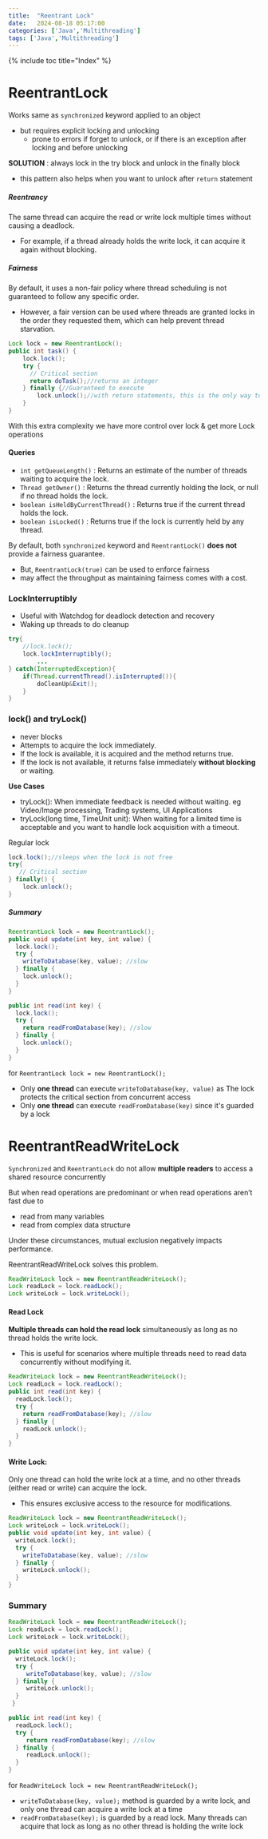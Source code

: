```yaml
---
title:  "Reentrant Lock"
date:   2024-08-18 05:17:00
categories: ['Java','Multithreading']
tags: ['Java','Multithreading']
---
```

{% include toc title="Index" %}

# ReentrantLock
Works same as `synchronized` keyword applied to an object
- but requires explicit locking and unlocking
    - prone to errors if forget to unlock, or if there is an exception after locking and before unlocking

**SOLUTION** : always lock in the try block and unlock in the finally block
- this pattern also helps when you want to unlock after `return` statement

##### Reentrancy
The same thread can acquire the read or write lock multiple times without causing a deadlock.
- For example, if a thread already holds the write lock, it can acquire it again without blocking.

##### Fairness
By default, it uses a non-fair policy where thread scheduling is not guaranteed to follow any specific order.
- However, a fair version can be used where threads are granted locks in the order they requested them, which can help prevent thread starvation.

```java
Lock lock = new ReentrantLock();
public int task() {
    lock.lock();
    try {
      // Critical section
      return doTask();//returns an integer
    } finally {//Guaranteed to execute
        lock.unlock();//with return statements, this is the only way to unlock 
    }
}
```
With this extra complexity we have more control over lock & get more Lock operations

#### Queries
- `int getQueueLength()` : Returns an estimate of the number of threads waiting to acquire the lock.
- `Thread getOwner()` : Returns the thread currently holding the lock, or null if no thread holds the lock.
- `boolean isHeldByCurrentThread()` : Returns true if the current thread holds the lock.
- `boolean isLocked()` : Returns true if the lock is currently held by any thread.

By default,
both `synchronized` keyword and `ReentrantLock()` **does not** provide a fairness guarantee.
- But, `ReentrantLock(true)` can be used to enforce fairness
- may affect the throughput as maintaining fairness comes with a cost.

### LockInterruptibly
- Useful with Watchdog for deadlock detection and recovery
- Waking up threads to do cleanup
```java
try{
    //lock.lock();
    lock.lockInterruptibly();
        ...
} catch(InterruptedException){
    if(Thread.currentThread().isInterrupted()){
        doCleanUp&Exit();
    }
}
```

### lock() and tryLock()
- never blocks
- Attempts to acquire the lock immediately.
- If the lock is available, it is acquired and the method returns true.
- If the lock is not available, it returns false immediately **without blocking** or waiting.

**Use Cases**
- tryLock(): When immediate feedback is needed without waiting. eg Video/Image processing, Trading systems, UI Applications
- tryLock(long time, TimeUnit unit): When waiting for a limited time is acceptable and you want to handle lock acquisition with a timeout.

Regular lock
```java
lock.lock();//sleeps when the lock is not free
try{
   // Critical section
} finally() {
    lock.unlock();
}
```

##### Summary
```java
ReentrantLock lock = new ReentrantLock();
public void update(int key, int value) {
  lock.lock();
  try {
    writeToDatabase(key, value); //slow
  } finally {
    lock.unlock();
  }
}

public int read(int key) {
  lock.lock();
  try {
    return readFromDatabase(key); //slow
  } finally {
    lock.unlock();
  }
}
```
for `ReentrantLock lock = new ReentrantLock();`
- Only **one thread** can execute `writeToDatabase(key, value)` as The lock protects the critical section from concurrent access
- Only **one thread** can execute `readFromDatabase(key)` since it's guarded by a lock

# ReentrantReadWriteLock
`Synchronized` and `ReentrantLock` do not allow **multiple readers** to access a shared resource concurrently

But when read operations are predominant or when read operations aren’t fast due to
- read from many variables
- read from complex data structure

Under these circumstances, mutual exclusion negatively impacts performance.

ReentrantReadWriteLock solves this problem.
```java
ReadWriteLock lock = new ReentrantReadWriteLock();
Lock readLock = lock.readLock();
Lock writeLock = lock.writeLock();
```
#### Read Lock
**Multiple threads can hold the read lock** simultaneously as long as no thread holds the write lock.
- This is useful for scenarios where multiple threads need to read data concurrently without modifying it.

```java
ReadWriteLock lock = new ReentrantReadWriteLock();
Lock readLock = lock.readLock();
public int read(int key) {
  readLock.lock();
  try {
    return readFromDatabase(key); //slow
  } finally {
    readLock.unlock();
  }
}
```

#### Write Lock:
Only one thread can hold the write lock at a time, and no other threads (either read or write) can acquire the lock.
- This ensures exclusive access to the resource for modifications.

```java
ReadWriteLock lock = new ReentrantReadWriteLock();
Lock writeLock = lock.writeLock();
public void update(int key, int value) {
  writeLock.lock();
  try {
    writeToDatabase(key, value); //slow
  } finally {
    writeLock.unlock();
  }
}
```

### Summary
```java
ReadWriteLock lock = new ReentrantReadWriteLock();
Lock readLock = lock.readLock();
Lock writeLock = lock.writeLock();

public void update(int key, int value) {
  writeLock.lock();
  try {
     writeToDatabase(key, value); //slow
  } finally {
     writeLock.unlock();
  }
 }

public int read(int key) {
  readLock.lock();
  try {
     return readFromDatabase(key); //slow
  } finally {
     readLock.unlock();
  }
}
```
for `ReadWriteLock lock = new ReentrantReadWriteLock();`
- `writeToDatabase(key, value);` method is guarded by a write lock, and only one thread can acquire a write lock at a time
- `readFromDatabase(key);` is guarded by a read lock. Many threads can acquire that lock as long as no other thread is holding the write lock